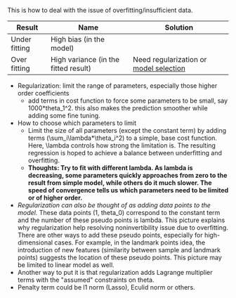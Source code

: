 This is how to deal with the issue of overfitting/insufficient data.

|Result|Name|Solution|
|----|----|----|
|Under fitting|High bias (in the model)||
|Over fitting|High variance (in the fitted result)|Need regularization or [model selection](model_selection.md)|

* Regularization: limit the range of parameters, especially those higher order coefficients
  * add terms in cost function to force some parameters to be small, say 1000*theta_1^2. this also makes the prediction 
    smoother while adding some fine tuning.
* How to choose which parameters to limit
  * Limit the size of all parameters (except the constant term) by adding terms (\sum_i\lambda*\theta_i^2) to a simple, 
    base cost function. Here, \lambda controls how strong the limitation is. The resulting regression is hoped to achieve a
    balance between underfitting and overfitting.
  * __Thoughts: Try to fit with different lambda. As lambda is decreasing, some parameters quickly approaches from zero to the 
  result from simple model, while others do it much slower. The speed of convergence tells us which parameters need to be limited
  or of higher order.__
* _Regularization can also be thought of as adding data points to the model._ These data points (1, theta_0) correspond to the constant
  term and the number of these pseudo points is lambda. This picture explains why regularization help resolving noninvertibility 
  issue due to overfitting. There are other ways to add these pseudo points, especially for high-dimensional cases. For example, in 
  the landmark points idea, the introduction of new features (similarity between sample and landmark points) suggests the location 
  of these pseudo points. This picture may be limited to linear model as well.
* Another way to put it is that regularization adds Lagrange multiplier terms with the "assumed" constraints on theta.
* Penalty term could be l1 norm (Lasso), Eculid norm or others.
